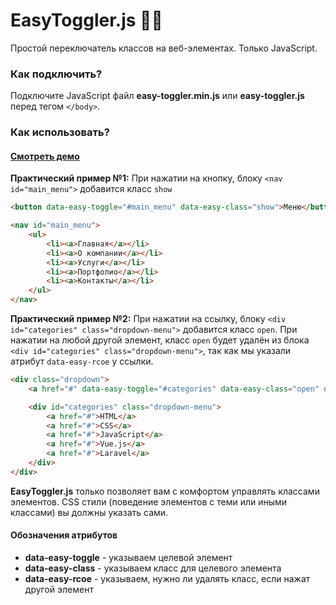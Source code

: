 # EasyToggler.js 🔗🚀
Простой переключатель классов на веб-элементах. Только JavaScript.

### Как подключить?
Подключите JavaScript файл **easy-toggler.min.js** или **easy-toggler.js** перед тегом ```</body>```.

### Как использовать?
#### [Смотреть демо](https://rah-emil.github.io/easy-toggler/ "Смотреть демо")

**Практический пример №1:**
При нажатии на кнопку, блоку ```<nav id="main_menu">``` добавится класс ```show```
```html
<button data-easy-toggle="#main_menu" data-easy-class="show">Меню</button>

<nav id="main_menu">
	<ul>
		<li><a>Главная</a></li>
		<li><a>О компании</a></li>
		<li><a>Услуги</a></li>
		<li><a>Портфолио</a></li>
		<li><a>Контакты</a></li>
	</ul>
</nav>
```


**Практический пример №2:**
При нажатии на ссылку, блоку ```<div id="categories" class="dropdown-menu">``` добавится класс ```open```. При нажатии на любой другой элемент, класс ```open``` будет удалён из блока ```<div id="categories" class="dropdown-menu">```, так как мы указали атрибут ```data-easy-rcoe``` у ссылки.
```html
<div class="dropdown">
    <a href="#" data-easy-toggle="#categories" data-easy-class="open" data-easy-rcoe>Категории</a>

    <div id="categories" class="dropdown-menu">
        <a href="#">HTML</a>
        <a href="#">CSS</a>
        <a href="#">JavaScript</a>
        <a href="#">Vue.js</a>
        <a href="#">Laravel</a>
    </div>
</div>
```

**EasyToggler.js** только позволяет вам с комфортом управлять классами элементов. CSS стили (поведение элементов с теми или иными классами) вы должны указать сами.

#### Обозначения атрибутов

- **data-easy-toggle** - указываем целевой элемент
- **data-easy-class** - указываем класс для целевого элемента
- **data-easy-rcoe** - указываем, нужно ли удалять класс, если нажат другой элемент

